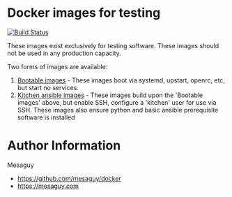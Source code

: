 # Docker images for testing
[![Build Status](https://api.travis-ci.org/mesaguy/docker.svg?branch=master)](https://travis-ci.org/mesaguy/docker)

These images exist exclusively for testing software. These images should not be used in any production capacity.

Two forms of images are available:
1. [Bootable images](https://github.com/mesaguy/docker/tree/master/boot-x86_64) - These images boot via systemd, upstart, openrc, etc, but start no services.
2. [Kitchen ansible images](https://github.com/mesaguy/docker/tree/master/kitchen-ansible-x86_64) - These images build upon the 'Bootable images' above, but enable SSH, configure a 'kitchen' user for use via SSH. These images also ensure python and basic ansible prerequisite software is installed

# Author Information
Mesaguy
- https://github.com/mesaguy/docker
- https://mesaguy.com
